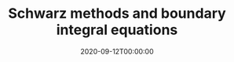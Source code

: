 ---
title: Schwarz methods and boundary integral equations
event: Algorithmy 2020
event_url: ''

location: 'Vysoke Tatry, Podbanske, Slovakia (online talk)'

abstract: 
summary: 'We present theoretical and numerical results about a new preconditioner for matrices stemming from the boundary element method.'

date: '2020-09-12T00:00:00'
date_end: ''
all_day: true
publishDate: '2019-02-05T00:00:00'


authors: []
tags: []
categories: 
  - conference

featured: false
projects: []
slides: ''

url_pdf: ''
url_slides: ''
url_video: ''
url_code: ''
image:
  caption: ''
  focal_point: ''
---